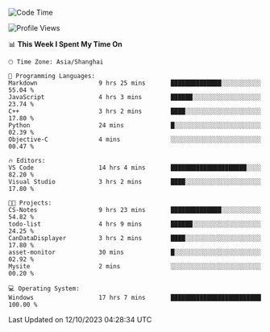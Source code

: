 <!--START_SECTION:waka-->
![Code Time](http://img.shields.io/badge/Code%20Time-1%2C290%20hrs%2053%20mins-blue)

![Profile Views](http://img.shields.io/badge/Profile%20Views-1-blue)

📊 **This Week I Spent My Time On** 

```text
🕑︎ Time Zone: Asia/Shanghai

💬 Programming Languages: 
Markdown                 9 hrs 25 mins       ██████████████░░░░░░░░░░░   55.04 % 
JavaScript               4 hrs 3 mins        ██████░░░░░░░░░░░░░░░░░░░   23.74 % 
C++                      3 hrs 2 mins        ████░░░░░░░░░░░░░░░░░░░░░   17.80 % 
Python                   24 mins             █░░░░░░░░░░░░░░░░░░░░░░░░   02.39 % 
Objective-C              4 mins              ░░░░░░░░░░░░░░░░░░░░░░░░░   00.47 % 

🔥 Editors: 
VS Code                  14 hrs 4 mins       █████████████████████░░░░   82.20 % 
Visual Studio            3 hrs 2 mins        ████░░░░░░░░░░░░░░░░░░░░░   17.80 % 

🐱‍💻 Projects: 
CS-Notes                 9 hrs 23 mins       ██████████████░░░░░░░░░░░   54.82 % 
todo-list                4 hrs 9 mins        ██████░░░░░░░░░░░░░░░░░░░   24.25 % 
CanDataDisplayer         3 hrs 2 mins        ████░░░░░░░░░░░░░░░░░░░░░   17.80 % 
asset-monitor            30 mins             █░░░░░░░░░░░░░░░░░░░░░░░░   02.92 % 
Mysite                   2 mins              ░░░░░░░░░░░░░░░░░░░░░░░░░   00.20 % 

💻 Operating System: 
Windows                  17 hrs 7 mins       █████████████████████████   100.00 % 
```


 Last Updated on 12/10/2023 04:28:34 UTC
<!--END_SECTION:waka-->